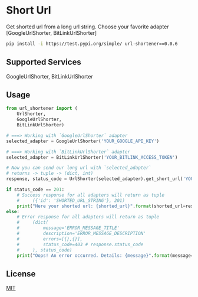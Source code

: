 # Short Url
Get shorted url from a long url string. Choose your favorite adapter [GoogleUrlShorter, BitLinkUrlShorter]

```bash
pip install -i https://test.pypi.org/simple/ url-shortener==0.0.6
```

## Supported Services
GoogleUrlShorter, BitLinkUrlShorter 
## Usage

```python
from url_shortener import (
    UrlShorter, 
    GoogleUrlShorter, 
    BitLinkUrlShorter)

# ===> Working with `GoogleUrlShorter` adapter
selected_adapter = GoogleUrlShorter('YOUR_GOOGLE_API_KEY')

# ===> Working with `BitLinkUrlShorter` adapter
selected_adapter = BitLinkUrlShorter('YOUR_BITLINK_ACCESS_TOKEN')

# Now you can send our long url with `selected_adapter` 
# returns -> tuple -> (dict, int)
response, status_code = UrlShorter(selected_adapter).get_short_url('YOUR_LONG_URL_STRING')  

if status_code == 201:
    # Success response for all adapters will return as tuple
    #     ({'id': 'SHORTED_URL_STRING'}, 201)
    print("Here your shorted url: {shorted_url}".format(shorted_url=response['id']))
else:
    # Error response for all adapters will return as tuple
    #     (dict(
    #         message='ERROR_MESSAGE_TITLE'
    #         description='ERROR_MESSAGE_DESCRIPTION'
    #         errors=[{},{}],
    #         status_code=403 # response.status_code
    #     ), status_code)
    print("Oops! An error occurred. Details: {message}".format(message=response['description']))


```

## License
[MIT](https://choosealicense.com/licenses/mit/)
